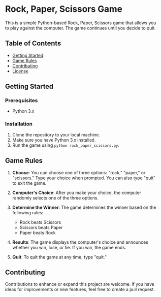 # Rock, Paper, Scissors Game

This is a simple Python-based Rock, Paper, Scissors game that allows you to play against the computer. The game continues until you decide to quit.

## Table of Contents
- [Getting Started](#getting-started)
- [Game Rules](#game-rules)
- [Contributing](#contributing)
- [License](#license)

## Getting Started

### Prerequisites
- Python 3.x

### Installation
1. Clone the repository to your local machine.
2. Make sure you have Python 3.x installed.
3. Run the game using `python rock_paper_scissors.py`.

## Game Rules

1. **Choose**: You can choose one of three options: "rock," "paper," or "scissors." Type your choice when prompted. You can also type "quit" to exit the game.

2. **Computer's Choice**: After you make your choice, the computer randomly selects one of the three options.

3. **Determine the Winner**: The game determines the winner based on the following rules:
   - Rock beats Scissors
   - Scissors beats Paper
   - Paper beats Rock

4. **Results**: The game displays the computer's choice and announces whether you win, lose, or tie. If you win, the game ends.

5. **Quit**: To quit the game at any time, type "quit."

## Contributing

Contributions to enhance or expand this project are welcome. If you have ideas for improvements or new features, feel free to create a pull request.


